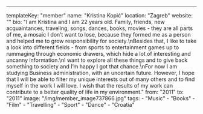 ---
  templateKey: "member"
  name: "Kristina Kopić"
  location: "Zagreb"
  website: ""
  bio: "I am Kristina and I am 22 years old. Family, friends, new acquaintances, traveling, songs, dances, books, movies - they are all parts of me, a mosaic I don’t want to lose, because they formed me as a person and helped me to grow responsibility for society.\nBesides that, I like to take a look into different fields - from sports to entertainment games up to rummaging through economic drawers, which hide a lot of interesting and uncanny information.\nI want to explore all these things and to give back something to society and I’m happy I got that chance.\nFor now I am studying Business administration, with an uncertain future. However, I hope that I will be able to filter my unique interests out of many others and to find myself in the work I will love. I wish that the results of my work can contribute to a better quality of life in my environment."
  from: "2011"
  to: "2011"
  image: "/img/member_image737866.jpg"
  tags: 
    - "Music"
    - "Books"
    - "Film"
    - "Travelling"
    - "Sport"
    - "Dance"
    - "Croatia"
